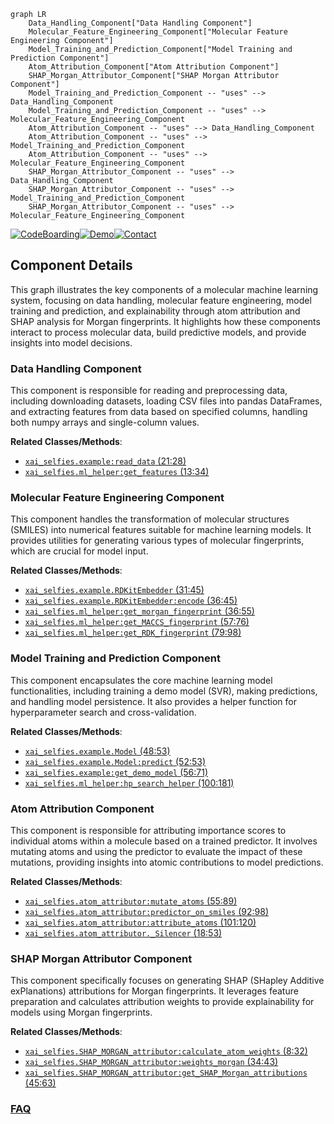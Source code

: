 ```mermaid
graph LR
    Data_Handling_Component["Data Handling Component"]
    Molecular_Feature_Engineering_Component["Molecular Feature Engineering Component"]
    Model_Training_and_Prediction_Component["Model Training and Prediction Component"]
    Atom_Attribution_Component["Atom Attribution Component"]
    SHAP_Morgan_Attributor_Component["SHAP Morgan Attributor Component"]
    Model_Training_and_Prediction_Component -- "uses" --> Data_Handling_Component
    Model_Training_and_Prediction_Component -- "uses" --> Molecular_Feature_Engineering_Component
    Atom_Attribution_Component -- "uses" --> Data_Handling_Component
    Atom_Attribution_Component -- "uses" --> Model_Training_and_Prediction_Component
    Atom_Attribution_Component -- "uses" --> Molecular_Feature_Engineering_Component
    SHAP_Morgan_Attributor_Component -- "uses" --> Data_Handling_Component
    SHAP_Morgan_Attributor_Component -- "uses" --> Model_Training_and_Prediction_Component
    SHAP_Morgan_Attributor_Component -- "uses" --> Molecular_Feature_Engineering_Component
```
[![CodeBoarding](https://img.shields.io/badge/Generated%20by-CodeBoarding-9cf?style=flat-square)](https://github.com/CodeBoarding/GeneratedOnBoardings)[![Demo](https://img.shields.io/badge/Try%20our-Demo-blue?style=flat-square)](https://www.codeboarding.org/demo)[![Contact](https://img.shields.io/badge/Contact%20us%20-%20contact@codeboarding.org-lightgrey?style=flat-square)](mailto:contact@codeboarding.org)

## Component Details

This graph illustrates the key components of a molecular machine learning system, focusing on data handling, molecular feature engineering, model training and prediction, and explainability through atom attribution and SHAP analysis for Morgan fingerprints. It highlights how these components interact to process molecular data, build predictive models, and provide insights into model decisions.

### Data Handling Component
This component is responsible for reading and preprocessing data, including downloading datasets, loading CSV files into pandas DataFrames, and extracting features from data based on specified columns, handling both numpy arrays and single-column values.


**Related Classes/Methods**:

- <a href="https://github.com/Bayer-Group/mlr-xai-selfies/blob/master/xai_selfies/example.py#L21-L28" target="_blank" rel="noopener noreferrer">`xai_selfies.example:read_data` (21:28)</a>
- <a href="https://github.com/Bayer-Group/mlr-xai-selfies/blob/master/xai_selfies/ml_helper.py#L13-L34" target="_blank" rel="noopener noreferrer">`xai_selfies.ml_helper:get_features` (13:34)</a>


### Molecular Feature Engineering Component
This component handles the transformation of molecular structures (SMILES) into numerical features suitable for machine learning models. It provides utilities for generating various types of molecular fingerprints, which are crucial for model input.


**Related Classes/Methods**:

- <a href="https://github.com/Bayer-Group/mlr-xai-selfies/blob/master/xai_selfies/example.py#L31-L45" target="_blank" rel="noopener noreferrer">`xai_selfies.example.RDKitEmbedder` (31:45)</a>
- <a href="https://github.com/Bayer-Group/mlr-xai-selfies/blob/master/xai_selfies/example.py#L36-L45" target="_blank" rel="noopener noreferrer">`xai_selfies.example.RDKitEmbedder:encode` (36:45)</a>
- <a href="https://github.com/Bayer-Group/mlr-xai-selfies/blob/master/xai_selfies/ml_helper.py#L36-L55" target="_blank" rel="noopener noreferrer">`xai_selfies.ml_helper:get_morgan_fingerprint` (36:55)</a>
- <a href="https://github.com/Bayer-Group/mlr-xai-selfies/blob/master/xai_selfies/ml_helper.py#L57-L76" target="_blank" rel="noopener noreferrer">`xai_selfies.ml_helper:get_MACCS_fingerprint` (57:76)</a>
- <a href="https://github.com/Bayer-Group/mlr-xai-selfies/blob/master/xai_selfies/ml_helper.py#L79-L98" target="_blank" rel="noopener noreferrer">`xai_selfies.ml_helper:get_RDK_fingerprint` (79:98)</a>


### Model Training and Prediction Component
This component encapsulates the core machine learning model functionalities, including training a demo model (SVR), making predictions, and handling model persistence. It also provides a helper function for hyperparameter search and cross-validation.


**Related Classes/Methods**:

- <a href="https://github.com/Bayer-Group/mlr-xai-selfies/blob/master/xai_selfies/example.py#L48-L53" target="_blank" rel="noopener noreferrer">`xai_selfies.example.Model` (48:53)</a>
- <a href="https://github.com/Bayer-Group/mlr-xai-selfies/blob/master/xai_selfies/example.py#L52-L53" target="_blank" rel="noopener noreferrer">`xai_selfies.example.Model:predict` (52:53)</a>
- <a href="https://github.com/Bayer-Group/mlr-xai-selfies/blob/master/xai_selfies/example.py#L56-L71" target="_blank" rel="noopener noreferrer">`xai_selfies.example:get_demo_model` (56:71)</a>
- <a href="https://github.com/Bayer-Group/mlr-xai-selfies/blob/master/xai_selfies/ml_helper.py#L100-L181" target="_blank" rel="noopener noreferrer">`xai_selfies.ml_helper:hp_search_helper` (100:181)</a>


### Atom Attribution Component
This component is responsible for attributing importance scores to individual atoms within a molecule based on a trained predictor. It involves mutating atoms and using the predictor to evaluate the impact of these mutations, providing insights into atomic contributions to model predictions.


**Related Classes/Methods**:

- <a href="https://github.com/Bayer-Group/mlr-xai-selfies/blob/master/xai_selfies/atom_attributor.py#L55-L89" target="_blank" rel="noopener noreferrer">`xai_selfies.atom_attributor:mutate_atoms` (55:89)</a>
- <a href="https://github.com/Bayer-Group/mlr-xai-selfies/blob/master/xai_selfies/atom_attributor.py#L92-L98" target="_blank" rel="noopener noreferrer">`xai_selfies.atom_attributor:predictor_on_smiles` (92:98)</a>
- <a href="https://github.com/Bayer-Group/mlr-xai-selfies/blob/master/xai_selfies/atom_attributor.py#L101-L120" target="_blank" rel="noopener noreferrer">`xai_selfies.atom_attributor:attribute_atoms` (101:120)</a>
- <a href="https://github.com/Bayer-Group/mlr-xai-selfies/blob/master/xai_selfies/atom_attributor.py#L18-L53" target="_blank" rel="noopener noreferrer">`xai_selfies.atom_attributor._Silencer` (18:53)</a>


### SHAP Morgan Attributor Component
This component specifically focuses on generating SHAP (SHapley Additive exPlanations) attributions for Morgan fingerprints. It leverages feature preparation and calculates attribution weights to provide explainability for models using Morgan fingerprints.


**Related Classes/Methods**:

- <a href="https://github.com/Bayer-Group/mlr-xai-selfies/blob/master/xai_selfies/SHAP_MORGAN_attributor.py#L8-L32" target="_blank" rel="noopener noreferrer">`xai_selfies.SHAP_MORGAN_attributor:calculate_atom_weights` (8:32)</a>
- <a href="https://github.com/Bayer-Group/mlr-xai-selfies/blob/master/xai_selfies/SHAP_MORGAN_attributor.py#L34-L43" target="_blank" rel="noopener noreferrer">`xai_selfies.SHAP_MORGAN_attributor:weights_morgan` (34:43)</a>
- <a href="https://github.com/Bayer-Group/mlr-xai-selfies/blob/master/xai_selfies/SHAP_MORGAN_attributor.py#L45-L63" target="_blank" rel="noopener noreferrer">`xai_selfies.SHAP_MORGAN_attributor:get_SHAP_Morgan_attributions` (45:63)</a>




### [FAQ](https://github.com/CodeBoarding/GeneratedOnBoardings/tree/main?tab=readme-ov-file#faq)